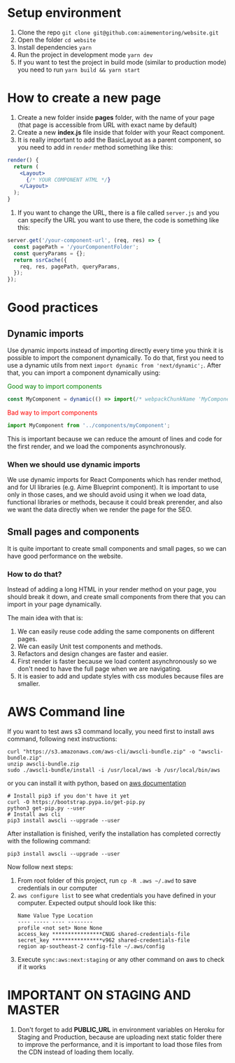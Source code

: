 # Setup environment

1. Clone the repo `git clone git@github.com:aimementoring/website.git`
1. Open the folder `cd website`
1. Install dependencies `yarn`
1. Run the project in development mode `yarn dev`
1. If you want to test the project in build mode (similar to production mode) you need to run `yarn build && yarn start`

# How to create a new page

1. Create a new folder inside **pages** folder, with the name of your page (that page is accessible from URL with exact name by default)
1. Create a new **index.js** file inside that folder with your React component.
1. It is really important to add the BasicLayout as a parent component, so you need to add in `render` method something like this:
```jsx
render() {
  return (
    <Layout>
      {/* YOUR COMPONENT HTML */}
    </Layout>
  );
}
```
1. If you want to change the URL, there is a file called `server.js` and you can specify the URL you want to use there, the code is something like this:
```js
server.get('/your-component-url', (req, res) => {
  const pagePath = '/yourComponentFolder';
  const queryParams = {};
  return ssrCache({
    req, res, pagePath, queryParams,
  });
});
```

# Good practices

## Dynamic imports

Use dynamic imports instead of importing directly every time you think it is possible to import the component dynamically. To do that, first you need to use a dynamic utils from next `import dynamic from 'next/dynamic';`. After that, you can import a component dynamically using:

<span style="color:green;">Good way to import components</span>
```jsx
const MyComponent = dynamic(() => import(/* webpackChunkName 'MyComponent' */ '../components/myComponent'));
```

<span style="color:red;">Bad way to import components</span>
```jsx
import MyComponent from '../components/myComponent';
```

This is important because we can reduce the amount of lines and code for the first render, and we load the components asynchronously.

### When we should use dynamic imports

We use dynamic imports for React Components which has render method, and for UI libraries (e.g. Aime Blueprint component).
It is important to use only in those cases, and we should avoid using it when we load data, functional libraries or methods, because it could break prerender, and also we want the data directly when we render the page for the SEO.

## Small pages and components

It is quite important to create small components and small pages, so we can have good performance on the website.

### How to do that?

Instead of adding a long HTML in your render method on your page, you should break it down, and create small components from there that you can import in your page dynamically.

The main idea with that is:
1. We can easily reuse code adding the same components on different pages.
1. We can easily Unit test components and methods.
1. Refactors and design changes are faster and easier.
1. First render is faster because we load content asynchronously so we don't need to have the full page when we are navigating.
1. It is easier to add and update styles with css modules because files are smaller.

# AWS Command line

If you want to test aws s3 command locally, you need first to install aws command, following next instructions:
```shell
curl "https://s3.amazonaws.com/aws-cli/awscli-bundle.zip" -o "awscli-bundle.zip"
unzip awscli-bundle.zip
sudo ./awscli-bundle/install -i /usr/local/aws -b /usr/local/bin/aws
```

or you can install it with python, based on [aws documentation](https://docs.aws.amazon.com/cli/latest/userguide/install-macos.html)
```shell
# Install pip3 if you don't have it yet
curl -O https://bootstrap.pypa.io/get-pip.py
python3 get-pip.py --user
# Install aws cli
pip3 install awscli --upgrade --user
```

After installation is finished, verify the installation has completed correctly with the following command:
```shell
pip3 install awscli --upgrade --user
```

Now follow next steps:
1. From root folder of this project, run `cp -R .aws ~/.awd` to save credentials in our computer
1. `aws configure list` to see what credentials you have defined in your computer. Expected output should look like this:
    ```
    Name Value Type Location
    ---- ----- ---- --------
    profile <not set> None None
    access_key ****************CNUG shared-credentials-file
    secret_key ****************v962 shared-credentials-file
    region ap-southeast-2 config-file ~/.aws/config
    ```
1. Execute `sync:aws:next:staging` or any other command on aws to check if it works

# IMPORTANT ON STAGING AND MASTER

1. Don't forget to add **PUBLIC_URL** in environment variables on Heroku for Staging and Production, because are uploading next static folder there to improve the performance, and it is important to load those files from the CDN instead of loading them locally.

